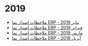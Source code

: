 <div class="ignore-in-full-text-search">

# 2019
  - [ملاحظات إصدار نما ERP - يناير 2019](/release-notes/2019/nama-erp-201901-release-notes-arabic.md)
  - [ملاحظات إصدار نما ERP - فبراير 2019](/release-notes/2019/nama-erp-201902-release-notes-arabic.md)
  - [ملاحظات إصدار نما ERP - مارس 2019](/release-notes/2019/nama-erp-201903-release-notes-arabic.md)
  - [ملاحظات إصدار نما ERP - أبريل 2019](/release-notes/2019/nama-erp-201904-release-notes-arabic.md)

</div>
